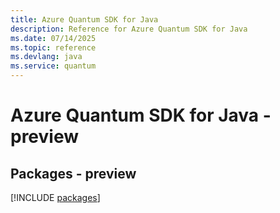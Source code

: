 ```yaml
---
title: Azure Quantum SDK for Java
description: Reference for Azure Quantum SDK for Java
ms.date: 07/14/2025
ms.topic: reference
ms.devlang: java
ms.service: quantum
---
```

# Azure Quantum SDK for Java - preview
## Packages - preview
[!INCLUDE [packages](quantum-index.md)]